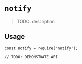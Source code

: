 # `notify`

> TODO: description

## Usage

```
const notify = require('notify');

// TODO: DEMONSTRATE API
```
